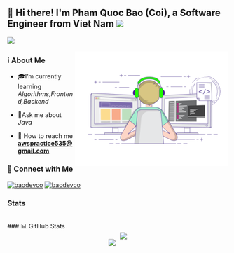## 🌱 Hi there! I'm Pham Quoc Bao (Coi), a Software Engineer from Viet Nam <img src="/Handwave.gif" width="25">


[![](https://visitcount.itsvg.in/api?id=baoqp19&label=Profile%20Views&color=0&icon=8&pretty=true)](https://visitcount.itsvg.in)

<img align="right" alt="GIF" src="./img/Progamming.gif" width="350"/>

### ℹ️ About Me

- 🎓I’m currently learning *Algorithms,Frontend,Backend*

- 🔭Ask me about *Java*

- 💬 How to reach me **awspractice535@gmail.com**

### 🤝 Connect with Me

<p align="left">
<a href="https://linkedin.com/in/baodevco" target="blank"><img align="center" src="https://raw.githubusercontent.com/rahuldkjain/github-profile-readme-generator/master/src/images/icons/Social/linked-in-alt.svg" alt="baodevco" height="30" width="40" /></a>
<a href="https://fb.com/pqbao.05" target="blank"><img align="center" src="https://raw.githubusercontent.com/rahuldkjain/github-profile-readme-generator/master/src/images/icons/Social/facebook.svg" alt="baodevco" height="30" width="40" /></a>
</p>


### Stats
<br>
### 📊 GitHub Stats

<br>
<div align="center" style="display: flex; justify-content: center; align-items: center; gap: 10px;">
      <img src="https://github-readme-stats.vercel.app/api?username=baoqp19&show_icons=true" height="170px"  />
      <img src="https://github-readme-stats.vercel.app/api/top-langs/?username=baoqp19&layout=compact" height="200px"  />
</div>

